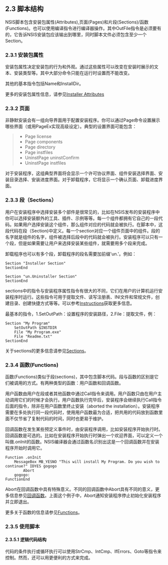 ## 2.3 脚本结构

NSIS脚本包含安装包属性(Attributes),页面(Pages)和片段(Sections)/函数(Functions)。也可以使用编译指令进行编译器操作。其中OutFile指令是必须要有的，它告诉NSIS安装包应该输出到哪里，同时脚本文件必须包含至少一个Section。

### 2.3.1 安装包属性

安装包属性决定安装包的行为和外观。通过这些属性可以改变在安装时展示的文本、安装类型等。其中大部分命令只能在运行时设置而不能改变。

其他的基本指令包括Name和InstallDir。

更多的安装包属性信息，请参见[Installer Attributes](http://nsis.sourceforge.net/Docs/Chapter4.html#instattribs)

### 2.3.2 页面

非静默安装会有一组向导界面用于配置安装程序。你可以通过Page命令设置展示哪些界面（或用PageEx实现高级设定）。典型的设置界面可能包含：

> - Page license
> - Page components
> - Page directory
> - Page instfiles
> - UninstPage uninstConfirm
> - UninstPage instfiles

对于安装程序，这组典型界面将会显示一个许可协议界面、组件安装选择界面、安装目录选择、安装进度界面。对于卸载程序，它将显示一个确认页面、卸载进度界面。

### 2.3.3 段（Sections）

用户在安装程序中选择安装多个部件是很常见的，比如在NSIS发布的安装程序中你可以选择安装额外的工具、插件、示例等等。每一个组件都拥有它自己的一段代码。如果用户选择安装这个组件，那么组件对应的代码就会被执行。在脚本中，这段代码在段（Section)中定义。每一个section对应一个组件页面中的组件。段的名字就是组件的名字，组件被选择后段中的代码就会被执行。安装程序可以只有一个段，但是如果需要让用户来选择安装某些组件，就需要用多个段来完成。

卸载程序也可以有多个段，卸载程序的段名需要加前缀'un.'。例如：

```NSIS
Section "Installer Section"
SectionEnd

Section "un.Uninstaller Section"
SectionEnd
```

sections中的指令与安装程序属性指令有很大的不同，它们在用户的计算机运行安装程序时运行。这些指令可用于提取文件、读写注册表、INI文件和常规文件，创建目录、创建快捷方式等等。可以参考[Instructions](http://nsis.sourceforge.net/Docs/Chapter4.html#instr)获取更多信息。

最基本的指令，1.SetOutPath：设置程序的安装路径，2.File：提取文件，例：

```NSIS
Section "My Program"
    SetOutPath $INSTDIR
    File "My Program.exe"
    File "Readme.txt"
SectionEnd
```

关于sections的更多信息请参见[Sections](http://nsis.sourceforge.net/Docs/Chapter4.html#sections)。

### 2.3.4 函数(Functions)

函数(Functions)类似于段(sections)，其中包含脚本代码。段与函数的区别是它们被调用的方式。有两种类型的函数：用户函数和回调函数。

用户函数由用户在段或者其他函数中通过Call指令来调用。用户函数只由在用户主动调用它们的时候才会执行。用户函数执行完毕后，安装程序会继续执行Call指令后面的指令，除非在用户函数里终止安装（aborted the installation）。安装程序需要在多处执行同一段代码时，使用用户函数最为合适，把共用的代码放到函数里面不仅节省了复制代码的时间，同时也更易于维护。

回调函数在发生某些预定义事件时，由安装程序调用，比如安装程序开始执行时。回调函数是可选的。比如在安装程序开始执行时弹出一个欢迎界面，可以定义一个叫做.onInit的函数。NSIS编译器会通过函数名识别出这是一个回调函数并在安装程序开始时调用它。

```NSIS
Function .onInit
    MessageBox MB_YESNO "This will install My Program. Do you wish to continue?" IDYES gogogo
        Abort
    gogogo:
FunctionEnd
```

Abort在回调函数中具有特殊意义。不同的回调函数中Abort具有不同的意义，更多信息参见[回调函数](http://nsis.sourceforge.net/Docs/Chapter4.html#callbacks)。上面这个例子中，Abort通知安装程序停止初始化安装程序并立即退出。

更多关于函数的信息请参见[Functions](http://nsis.sourceforge.net/Docs/Chapter4.html#functions)。

### 2.3.5 使用脚本

#### 2.3.5.1 逻辑代码结构

代码的条件执行或循环执行可以使用StrCmp、IntCmp、IfErrors、Goto等指令来控制。然而，还可以用更便利的方式来完成。